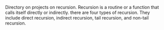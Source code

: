 Directory on projects on recursion. Recursion is a routine or a function that calls itself directly or indirectly. there are four types of recursion. They include direct recursion, indirect recursion, tail recursion, and non-tail recursion.
